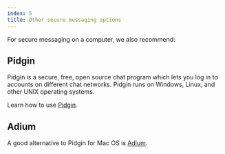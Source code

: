 ```yaml
---
index: 5
title: Other secure messaging options
---
```

For secure messaging on a computer, we also recommend:

## Pidgin

Pidgin is a secure, free, open source chat program which lets you log in to accounts on different chat networks. Pidgin runs on Windows, Linux, and other UNIX operating systems. 

Learn how to use [Pidgin](umbrella://lesson/pidgin).

## Adium

A good alternative to Pidgin for Mac OS is [Adium](http://adium.im/).